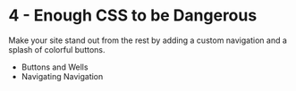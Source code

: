 # 4 - Enough CSS to be Dangerous
Make your site stand out from the rest by adding a custom navigation and a splash of colorful buttons.

- Buttons and Wells
- Navigating Navigation
